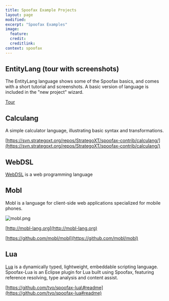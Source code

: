 ```yaml
---
title: Spoofax Example Projects
layout: page
modified: 
excerpt: "Spoofax Examples"
image:
  feature: 
  credit: 
  creditlink: 
context: spoofax
---
```



## EntityLang (tour with screenshots)

The EntityLang language shows some of the Spoofax basics, and comes with
a short tutorial and screenshots. A basic version of language is
included in the "new project" wizard.

[Tour](/spoofax/tour/)

## Calculang

A simple calculator language, illustrating basic syntax and
transformations.

[https://svn.strategoxt.org/repos/StrategoXT/spoofax-contrib/calculang/](https://svn.strategoxt.org/repos/StrategoXT/spoofax-contrib/calculang/)

## WebDSL

[WebDSL](http://webdsl.org) is a web programming language

## Mobl

Mobl is a language for client-side web applications specialized for mobile phones.

![mobl.png](http://www.mobl-lang.org/logo.png)

[http://mobl-lang.org](http://mobl-lang.org)

[https://github.com/mobl/mobl](https://github.com/mobl/mobl)

## Lua

[Lua](http://www.lua.org/) is a dynamically typed, lightweight,
embeddable scripting language. Spoofax-Lua is an Eclipse plugin for Lua
built using Spoofax, featuring reference resolving, type analysis and
content assist.

[https://github.com/tvo/spoofax-lua\#readme](https://github.com/tvo/spoofax-lua#readme)



